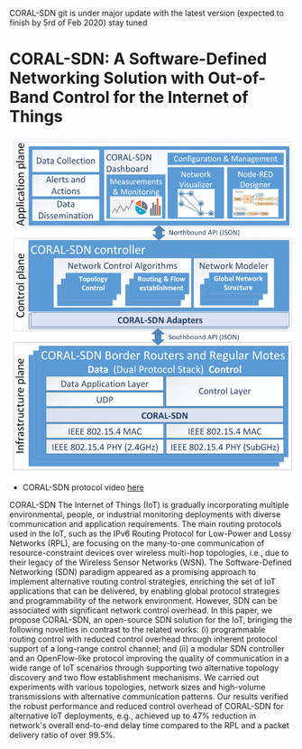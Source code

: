 CORAL-SDN git is under major update with the latest version (expected to finish by 5rd of Feb 2020) stay tuned

# CORAL-SDN: A Software-Defined Networking Solution with Out-of-Band Control for the Internet of Things

![CORAL-SDN Architecture](/CORAL-SDN-Architecture.png)

* CORAL-SDN protocol video [here]( https://youtu.be/AaVqCTXVyQk)

CORAL-SDN
The Internet of Things (IoT) is gradually incorporating multiple environmental, people, or industrial monitoring deployments with diverse communication and application requirements. 
The main routing protocols used in the IoT, such as the IPv6 Routing Protocol for Low-Power and Lossy Networks (RPL), are focusing on the many-to-one communication of resource-constraint devices over wireless multi-hop topologies, i.e., due to their legacy of the Wireless Sensor Networks (WSN).
The Software-Defined Networking (SDN) paradigm appeared as a promising approach to implement alternative routing control strategies, enriching the set of IoT applications that can be delivered, by enabling global protocol strategies and programmability of the network environment. However, SDN can be associated with significant network control overhead. 
In this paper, we propose CORAL-SDN, an open-source SDN solution for the IoT, bringing the following novelties in contrast to the related works: (i) programmable routing control with reduced control overhead through inherent protocol support of a long-range control channel; and (ii) a modular SDN controller and an OpenFlow-like protocol improving the quality of communication in a wide range of IoT scenarios through supporting two alternative topology discovery and two flow establishment mechanisms.
We carried out experiments with various topologies, network sizes and high-volume transmissions with alternative communication patterns. Our results verified the robust performance and reduced control overhead of CORAL-SDN for alternative IoT deployments, e.g., achieved up to 47% reduction in network's overall end-to-end delay time compared to the RPL and a packet delivery ratio of over 99.5%.
